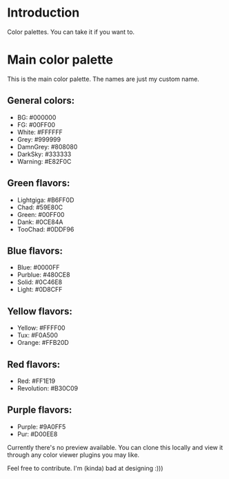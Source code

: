 # Introduction

Color palettes. You can take it if you want to.

# Main color palette

This is the main color palette. The names are just my custom name.

## General colors:
+ BG: #000000
+ FG: #00FF00
+ White: #FFFFFF
+ Grey: #999999
+ DamnGrey: #808080
+ DarkSky: #333333
+ Warning: #E82F0C

## Green flavors:
+ Lightgiga: #B6FF0D
+ Chad: #59E80C
+ Green: #00FF00
+ Dank: #0CE84A
+ TooChad: #0DDF96

## Blue flavors:
+ Blue: #0000FF
+ Purblue: #480CE8 
+ Solid: #0C46E8
+ Light: #0D8CFF

## Yellow flavors:
+ Yellow: #FFFF00
+ Tux: #F0A500
+ Orange: #FFB20D

## Red flavors:
+ Red: #FF1E19
+ Revolution: #B30C09

## Purple flavors:

+ Purple: #9A0FF5
+ Pur: #D00EE8

Currently there's no preview available. You can clone this locally and view it through any color viewer plugins you may like.

Feel free to contribute. I'm (kinda) bad at designing :)))
